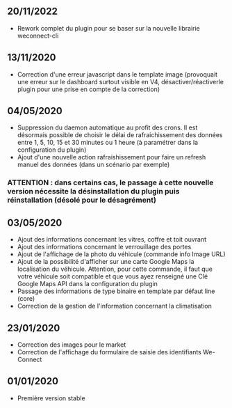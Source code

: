 ## 20/11/2022

- Rework complet du plugin pour se baser sur la nouvelle librairie weconnect-cli

## 13/11/2020

- Correction d'une erreur javascript dans le template image (provoquait une erreur sur le dashboard surtout visible en V4, désactiver/réactiverle plugin pour une prise en compte de la correction)

## 04/05/2020

- Suppression du daemon automatique au profit des crons. Il est désormais possible de choisir le délai de rafraichissement des données entre 1, 5, 10, 15 et 30 minutes ou 1 heure (à paramétrer dans la configuration du plugin)
- Ajout d'une nouvelle action rafraishissement pour faire un refresh manuel des données (dans un scénario par exemple)

### ATTENTION : dans certains cas, le passage à cette nouvelle version nécessite la désinstallation du plugin puis réinstallation (désolé pour le désagrément)

## 03/05/2020

- Ajout des informations concernant les vitres, coffre et toit ouvrant
- Ajout des informations concernant le verrouillage des portes
- Ajout de l'affichage de la photo du véhicule (commande info Image URL)
- Ajout de la possibilité d'afficher sur une carte Google Maps la localisation du véhicule. Attention, pour cette commande, il faut que votre véhicule soit compatible et que vous ayez renseigné une Clé Google Maps API dans la configuration du plugin
- Passage des informations de type binaire en template par défaut line (core)
- Correction de la gestion de l'information concernant la climatisation

## 23/01/2020

- Correction des images pour le market
- Correction de l'affichage du formulaire de saisie des identifiants We-Connect

## 01/01/2020

- Première version stable

